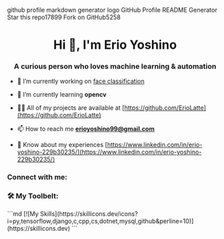 github profile markdown generator logo
GitHub Profile README Generator
Star this repo17899
Fork on GitHub5258
<h1 align="center">Hi 👋, I'm Erio Yoshino</h1>
<h3 align="center">A curious person who loves machine learning & automation</h3>

- 🔭 I’m currently working on [face classification](https://github.com/ErioLatte/CompVision_face_detector)

- 🌱 I’m currently learning **opencv**

- 👨‍💻 All of my projects are available at [https://github.com/ErioLatte](https://github.com/ErioLatte)

- 📫 How to reach me **erioyoshino99@gmail.com**

- 📄 Know about my experiences [https://www.linkedin.com/in/erio-yoshino-229b30235/](https://www.linkedin.com/in/erio-yoshino-229b30235/)

<h3 align="left">Connect with me:</h3>
<p align="left">
</p>

<h3 align="left">🛠️ My Toolbelt:</h3>
```md
[![My Skills](https://skillicons.dev/icons?i=py,tensorflow,django,c,cpp,cs,dotnet,mysql,github&perline=10)](https://skillicons.dev)
```

